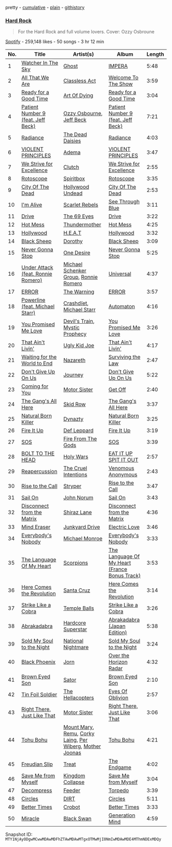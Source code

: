 pretty - [cumulative](/playlists/cumulative/37i9dQZF1DX1X7WV84927n.md) - [plain](/playlists/plain/37i9dQZF1DX1X7WV84927n) - [githistory](https://github.githistory.xyz/mackorone/spotify-playlist-archive/blob/main/playlists/plain/37i9dQZF1DX1X7WV84927n)

### [Hard Rock](https://open.spotify.com/playlist/37i9dQZF1DX1X7WV84927n)

> For the Hard Rock and full volume lovers\. Cover: Ozzy Osbroune

[Spotify](https://open.spotify.com/user/spotify) - 259,148 likes - 50 songs - 3 hr 12 min

| No. | Title | Artist(s) | Album | Length |
|---|---|---|---|---|
| 1 | [Watcher In The Sky](https://open.spotify.com/track/5ZZfo37znoAbkxbrt5YvJD) | [Ghost](https://open.spotify.com/artist/1Qp56T7n950O3EGMsSl81D) | [IMPERA](https://open.spotify.com/album/3fn4HfVz5dhmE0PG24rh6h) | 5:48 |
| 2 | [All That We Are](https://open.spotify.com/track/7rwjvrRERCvxdfB0p7UZ8P) | [Classless Act](https://open.spotify.com/artist/4UciATnuVJDY2ZMgiERxK1) | [Welcome To The Show](https://open.spotify.com/album/0l9XSM566KYzfpjfpVT3pP) | 3:59 |
| 3 | [Ready for a Good Time](https://open.spotify.com/track/5rX16XklyqZnUBM9fF59qc) | [Art Of Dying](https://open.spotify.com/artist/28DlNBW2UlEVVgTuCcYtTe) | [Ready for a Good Time](https://open.spotify.com/album/0CmMi5CVhUusvcNCd7HcN0) | 3:04 |
| 4 | [Patient Number 9 \(feat\. Jeff Beck\)](https://open.spotify.com/track/6kAOsnRUgp21bPiUoVZeuJ) | [Ozzy Osbourne](https://open.spotify.com/artist/6ZLTlhejhndI4Rh53vYhrY), [Jeff Beck](https://open.spotify.com/artist/0AD4odMWVQ2wUSlgxOB5Rl) | [Patient Number 9 \(feat\. Jeff Beck\)](https://open.spotify.com/album/6ofIoMgNMIM7cvlxjWNcpN) | 7:21 |
| 5 | [Radiance](https://open.spotify.com/track/7tYTL5VTShsYu8cQRnilSK) | [The Dead Daisies](https://open.spotify.com/artist/6VDAPUov4yNDHyQlPqrpNH) | [Radiance](https://open.spotify.com/album/11IUeusP2f7zjGlKAOBJYB) | 4:03 |
| 6 | [VIOLENT PRINCIPLES](https://open.spotify.com/track/1DIeftYBThGuFnSE0uUv6J) | [Adema](https://open.spotify.com/artist/3n4ersmDo55xV4fPSCKpXb) | [VIOLENT PRINCIPLES](https://open.spotify.com/album/7kv5aRv6tltcgjHOmCmUIT) | 3:47 |
| 7 | [We Strive for Excellence](https://open.spotify.com/track/7Kjxo3ZGH9s2OzvxQIIhQ2) | [Clutch](https://open.spotify.com/artist/161AC1AVRkIGIMxyj5djFQ) | [We Strive for Excellence](https://open.spotify.com/album/1IntXQlFhAc2KcA2dWuPxG) | 2:55 |
| 8 | [Rotoscope](https://open.spotify.com/track/3TV6XEPjXQhbSneiEXRNEr) | [Spiritbox](https://open.spotify.com/artist/4MzJMcHQBl9SIYSjwWn8QW) | [Rotoscope](https://open.spotify.com/album/0twOWaleSiQaUUSTFegpds) | 3:35 |
| 9 | [City Of The Dead](https://open.spotify.com/track/39sHS8PN9SDZSZ7w1wjRYb) | [Hollywood Undead](https://open.spotify.com/artist/0CEFCo8288kQU7mJi25s6E) | [City Of The Dead](https://open.spotify.com/album/36OypNDN6ZVkr5u08ZCmJG) | 2:53 |
| 10 | [I'm Alive](https://open.spotify.com/track/7BeifY1gMTeIx8uqKR6D1Y) | [Scarlet Rebels](https://open.spotify.com/artist/1gVWbJsabbAcgkD24oEVR9) | [See Through Blue](https://open.spotify.com/album/5Y17LH7yvP9uXq5zAvECNg) | 3:11 |
| 11 | [Drive](https://open.spotify.com/track/1PKSFV1n7pa3OgCGiUugLb) | [The 69 Eyes](https://open.spotify.com/artist/0Z1UczcSjwKNuv4HgdjH3b) | [Drive](https://open.spotify.com/album/4xgtygravIkm1QT6nEjFXY) | 3:22 |
| 12 | [Hot Mess](https://open.spotify.com/track/2rHM0Z7AOHN4FiDMfvpqwW) | [Thundermother](https://open.spotify.com/artist/18jTFcgHRRYHdwdof1MDZw) | [Hot Mess](https://open.spotify.com/album/1RZxJUNrYPbuMR2S03yoiM) | 4:25 |
| 13 | [Hollywood](https://open.spotify.com/track/4cLCbUjCGAo6Ln1dhnTwxT) | [H.E.A.T](https://open.spotify.com/artist/7M4PCSo5DDasGginrPHSDd) | [Hollywood](https://open.spotify.com/album/6bxcSOe2Fp4DUwC72MA0WM) | 3:32 |
| 14 | [Black Sheep](https://open.spotify.com/track/1IXHEW37OZl7EBajKupTg0) | [Dorothy](https://open.spotify.com/artist/6IOvhXyk5edbA2DVaeP9Up) | [Black Sheep](https://open.spotify.com/album/2ulQy55tAU204XtJqddoTU) | 3:09 |
| 15 | [Never Gonna Stop](https://open.spotify.com/track/7zFx8H6whkcPEm2a1hPrck) | [One Desire](https://open.spotify.com/artist/1s25YudYTrIRBOSsj917K7) | [Never Gonna Stop](https://open.spotify.com/album/0zxYkTkOXAMRUirSbbruIy) | 5:25 |
| 16 | [Under Attack \(feat\. Ronnie Romero\)](https://open.spotify.com/track/1DnGvoDr1k8BNiMKBPoH2d) | [Michael Schenker Group](https://open.spotify.com/artist/5uSY4FF3dZMCVSkZslKCHi), [Ronnie Romero](https://open.spotify.com/artist/5uURCTdE7ztucOBpi5PmY2) | [Universal](https://open.spotify.com/album/03iscjjvHoP6JWfTjUoPAj) | 4:37 |
| 17 | [ERROR](https://open.spotify.com/track/5On0z2PZjPf5x7eB2afLEf) | [The Warning](https://open.spotify.com/artist/2SmW1lFlBJn4IfBzBZDlSh) | [ERROR](https://open.spotify.com/album/0el7KHRPZwYXPwXNeSNdJB) | 3:57 |
| 18 | [Powerline \(feat\. Michael Starr\)](https://open.spotify.com/track/6mCBk4OB2JXszZe9ATsZ0H) | [Crashdïet](https://open.spotify.com/artist/1cB013ULmW96lglRcrWTut), [Michael Starr](https://open.spotify.com/artist/6tTXfeP8gXGYMxWOz1Epwe) | [Automaton](https://open.spotify.com/album/0x9NVwmHIApAPGvIzC5mNo) | 4:16 |
| 19 | [You Promised Me Love](https://open.spotify.com/track/0WVSpqEmsVyVs64i8Mkn3a) | [Devil's Train](https://open.spotify.com/artist/1YY1vXVNLkPmaY7K6B8f0Y), [Mystic Prophecy](https://open.spotify.com/artist/5kUzPpkPyNpxRYd66c8nYG) | [You Promised Me Love](https://open.spotify.com/album/7jbHX6G5JIb0Dtxr9qXNpF) | 3:26 |
| 20 | [That Ain't Livin'](https://open.spotify.com/track/2aZeP8gOHxZuDyYh2FSLcy) | [Ugly Kid Joe](https://open.spotify.com/artist/3XsgWn63EnA4wYZBjVyxjf) | [That Ain't Livin'](https://open.spotify.com/album/5asLEjfvOkvWgkskU6sQxe) | 4:17 |
| 21 | [Waiting for the World to End](https://open.spotify.com/track/4gNzAlHWjr73HycnkCcGSs) | [Nazareth](https://open.spotify.com/artist/6fvN9GmMCVKb5LY0WsnjFP) | [Surviving the Law](https://open.spotify.com/album/3Z5yXM2AoHoIUMqNXtZjYI) | 2:47 |
| 22 | [Don't Give Up On Us](https://open.spotify.com/track/3FQuJiVvCjU6RmkXDDME1D) | [Journey](https://open.spotify.com/artist/0rvjqX7ttXeg3mTy8Xscbt) | [Don't Give Up On Us](https://open.spotify.com/album/4nPgrSDWnf4M8W9M4PKfnd) | 5:22 |
| 23 | [Coming for You](https://open.spotify.com/track/5iHpCkeNVzVo2nNVF7jqhJ) | [Motor Sister](https://open.spotify.com/artist/2PSgWUN5hVuv4LYulLxaT3) | [Get Off](https://open.spotify.com/album/1xxA0JiTUidQe7dMfIh7Wp) | 2:40 |
| 24 | [The Gang's All Here](https://open.spotify.com/track/1k2wpoh1lyf4lNBUFtdLNK) | [Skid Row](https://open.spotify.com/artist/4opTS86dN9uO313J9CE8xg) | [The Gang's All Here](https://open.spotify.com/album/6vLJmmaxCG3wGckRBKc8H7) | 3:37 |
| 25 | [Natural Born Killer](https://open.spotify.com/track/6zF7mIV7Yx74FALTZh3UMZ) | [Dynazty](https://open.spotify.com/artist/5deRBvKxJssHVa9n6B7tWV) | [Natural Born Killer](https://open.spotify.com/album/44aKRAvfkITepinjdP1jVb) | 3:25 |
| 26 | [Fire It Up](https://open.spotify.com/track/2NtTPFydPxZnZ3p6wlkYdq) | [Def Leppard](https://open.spotify.com/artist/6H1RjVyNruCmrBEWRbD0VZ) | [Fire It Up](https://open.spotify.com/album/5BDAPbqXoXGOy8lwur9SxF) | 3:19 |
| 27 | [SOS](https://open.spotify.com/track/43AG34Hsu3k5sSwGYOWpBP) | [Fire From The Gods](https://open.spotify.com/artist/6yeRY2d7gubXoymv3DAYhS) | [SOS](https://open.spotify.com/album/2oAnV3Zd5txIhmfUGX5fu2) | 3:39 |
| 28 | [BOLT TO THE HEAD](https://open.spotify.com/track/5Hv8s5ts2YW4oYF6hTKKB3) | [Holy Wars](https://open.spotify.com/artist/2dTOWcCL0cYviin0Uz1lj4) | [EAT IT UP SPIT IT OUT](https://open.spotify.com/album/0dAQn8Qq1L1olB4QqQvARM) | 2:57 |
| 29 | [Reapercussion](https://open.spotify.com/track/182ajalm85aTrniP4CYr65) | [The Cruel Intentions](https://open.spotify.com/artist/3RKn3P56kkewba1s6QpyDk) | [Venomous Anonymous](https://open.spotify.com/album/5oo2muA01o06z1r9EOUcyc) | 2:43 |
| 30 | [Rise to the Call](https://open.spotify.com/track/4TVEUT6InpWqdUAXnsd4Uv) | [Stryper](https://open.spotify.com/artist/6lE1ly8K8H7u8k2ej2plvv) | [Rise to the Call](https://open.spotify.com/album/3v0BOWMnf9wrExM0vXl4xb) | 3:47 |
| 31 | [Sail On](https://open.spotify.com/track/53k2Iwe5XyYA2W0GhTy8OS) | [John Norum](https://open.spotify.com/artist/6bLPZMOlLH9wiaQ0kO5nZh) | [Sail On](https://open.spotify.com/album/1Gwl7LBODkfUIa2o1W2raJ) | 3:43 |
| 32 | [Disconnect from the Matrix](https://open.spotify.com/track/5n88rjkUNyv2mokNkDeOqa) | [Shiraz Lane](https://open.spotify.com/artist/0TTu3zbvW4iFfls1GDbyGk) | [Disconnect from the Matrix](https://open.spotify.com/album/16WsVVurX2OsZGRLhvcAtM) | 4:36 |
| 33 | [Mind Eraser](https://open.spotify.com/track/0LdZZnaoti9ueYWlyHqQRf) | [Junkyard Drive](https://open.spotify.com/artist/7HWdmhoIhvXEHikALsGT4w) | [Electric Love](https://open.spotify.com/album/1b6dTOicwjotpOetvQUdBK) | 3:46 |
| 34 | [Everybody's Nobody](https://open.spotify.com/track/3vTGGtow46dxxgg5iWbkXK) | [Michael Monroe](https://open.spotify.com/artist/5Ul6r5lUSOraWUidNnsILZ) | [Everybody's Nobody](https://open.spotify.com/album/5Zx1trhR6ewwuwsjg683Bo) | 3:33 |
| 35 | [The Language Of My Heart](https://open.spotify.com/track/4anwYZI6i9l5xi8caRrbo3) | [Scorpions](https://open.spotify.com/artist/27T030eWyCQRmDyuvr1kxY) | [The Language Of My Heart \(France Bonus Track\)](https://open.spotify.com/album/0Kmho2vdfbGmfJyyUesNoW) | 3:53 |
| 36 | [Here Comes the Revolution](https://open.spotify.com/track/0KX65nsb1sH143B4SlZv4V) | [Santa Cruz](https://open.spotify.com/artist/1ZP10xzJoQljzTHiaU2Gri) | [Here Comes the Revolution](https://open.spotify.com/album/31wESA1p2Yn26BuiesP2wF) | 3:14 |
| 37 | [Strike Like a Cobra](https://open.spotify.com/track/7wupm1ynQeNJVyey1g8FFE) | [Temple Balls](https://open.spotify.com/artist/6eiOdKXmZuz3nWzLuJkCE2) | [Strike Like a Cobra](https://open.spotify.com/album/54f7T8NezACrIPKwkR5dMS) | 3:26 |
| 38 | [Abrakadabra](https://open.spotify.com/track/2htPaFATsHA9oCTbpGHx9r) | [Hardcore Superstar](https://open.spotify.com/artist/57b3sKD9pGilMb2QlMqArq) | [Abrakadabra \(Japan Edition\)](https://open.spotify.com/album/74iLS86gsiZWszg5F62wxN) | 5:38 |
| 39 | [Sold My Soul to the Night](https://open.spotify.com/track/2fkEIVFhPxEDI1VqFzPV4G) | [National Nightmare](https://open.spotify.com/artist/4BRIbl00ZcnZkd3qLcZwCn) | [Sold My Soul to the Night](https://open.spotify.com/album/7MJQgT1l7KVI6RwjsRg0ji) | 3:24 |
| 40 | [Black Phoenix](https://open.spotify.com/track/7uy1wXlIw0IjGOS6wKlpGs) | [Jorn](https://open.spotify.com/artist/5SaDyTQkjAAdrsmhPzrmw2) | [Over the Horizon Radar](https://open.spotify.com/album/4CR7GpwpFdR0nuLeGbxk9A) | 4:32 |
| 41 | [Brown Eyed Son](https://open.spotify.com/track/0qENavjo41kOKOnuSy9laJ) | [Sator](https://open.spotify.com/artist/4NPIUulkJi56Hj95u671sM) | [Brown Eyed Son](https://open.spotify.com/album/62EZbw2VPVeL13WMTRBllf) | 2:10 |
| 42 | [Tin Foil Soldier](https://open.spotify.com/track/0IFdMq2MhXGEAdjzfpaMVu) | [The Hellacopters](https://open.spotify.com/artist/1lsXuaLnHnfL7GoJXKkUtH) | [Eyes Of Oblivion](https://open.spotify.com/album/1VHGCKri6PWtI5kijzvkTr) | 2:57 |
| 43 | [Right There, Just Like That](https://open.spotify.com/track/6sxdlON2OhydFd8j2OIYeA) | [Motor Sister](https://open.spotify.com/artist/2PSgWUN5hVuv4LYulLxaT3) | [Right There, Just Like That](https://open.spotify.com/album/6K8ls5wvPJRnhVgm131HX2) | 3:06 |
| 44 | [Tohu Bohu](https://open.spotify.com/track/7DB9ke3uWGxz0ecs1pzhoD) | [Mount Mary](https://open.spotify.com/artist/2xY9si1Ili5KQmriiKphZL), [Remu](https://open.spotify.com/artist/0v9qVRqk14X8dqcH8YhfqI), [Corky Laing](https://open.spotify.com/artist/1luMfZzXgQ3AkGOHN3b4lQ), [Per Wiberg](https://open.spotify.com/artist/1KXjg5smoL8q9PPj4h8KPp), [Mother Joonas](https://open.spotify.com/artist/4k6s39v0fMb7VhFXZKzRM7) | [Tohu Bohu](https://open.spotify.com/album/1PdrIj7vAwYaoqT6D2QoAT) | 4:21 |
| 45 | [Freudian Slip](https://open.spotify.com/track/5fiNrnaoV0mZBThQ9dVfpT) | [Treat](https://open.spotify.com/artist/6HY1gnFOOY9ZAgQtzvtZHI) | [The Endgame](https://open.spotify.com/album/4fULKw61VhX824FdYOkvAM) | 4:02 |
| 46 | [Save Me from Myself](https://open.spotify.com/track/72JETKVAqfC7yX09OvfYOm) | [Kingdom Collapse](https://open.spotify.com/artist/5OA7FiSNGhsL2ryfAtarP4) | [Save Me from Myself](https://open.spotify.com/album/6pDwGlXF2GPESFDaeeA7Iu) | 3:04 |
| 47 | [Decompress](https://open.spotify.com/track/0MjcjSg3l138CERciX7Zry) | [Feeder](https://open.spotify.com/artist/0ZZr6Y49NZWRJc0uCwqpMR) | [Torpedo](https://open.spotify.com/album/6ab3djzDT7OZOeyjOSvubU) | 3:39 |
| 48 | [Circles](https://open.spotify.com/track/2d5nvTEPNgLzvdhBrcc8FA) | [DIRT](https://open.spotify.com/artist/3QBEd0Gi3ApA2EqVrIKNDa) | [Circles](https://open.spotify.com/album/1laYwMskzwRiLgH7FDDwXB) | 5:11 |
| 49 | [Better Times](https://open.spotify.com/track/2UD14Vo4iLXGRNWLlkVHXs) | [Crobot](https://open.spotify.com/artist/4ygqEKxbe61knnDaodGFmi) | [Better Times](https://open.spotify.com/album/1hqqXpnC9Ru7aTuA5LppJ2) | 3:33 |
| 50 | [Miracle](https://open.spotify.com/track/136RZz52ah69tPa3k7HLT3) | [Black Swan](https://open.spotify.com/artist/5gmDGdc0wzxJUD10xycfiL) | [Generation Mind](https://open.spotify.com/album/6UGcYx1XfJH0oUikg4ytrq) | 4:59 |

Snapshot ID: `MTY1NjAyODgwMCwwMDAwMDFhZTAwMDAwMTgxOTMwMjI0NmIwMDAwMDE4MThmNDExMDQy`
